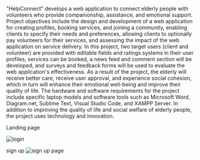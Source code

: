 "HelpConnect" develops a web application to connect elderly people with volunteers who provide companionship, assistance, and emotional support. Project objectives include the design and development of a web application for creating profiles, booking services, and joining a community, enabling clients to specify their needs and preferences, allowing clients to optionally pay volunteers for their services, and assessing the impact of the web application on service delivery. In this project, two target users (client and volunteer) are provided with editable fields and ratings systems in their user profiles, services can be booked, a news feed and comment section will be developed, and surveys and feedback forms will be used to evaluate the web application's effectiveness. As a result of the project, the elderly will receive better care, receive user approval, and experience social cohesion, which in turn will enhance their emotional well-being and improve their quality of life. The hardware and software requirements for the project include specific laptop models and software tools such as Microsoft Word, Diagram.net, Sublime Text, Visual Studio Code, and XAMPP Server. In addition to improving the quality of life and social welfare of elderly people, the project uses technology and innovation.

Landing page



![login](https://github.com/Israt07/HelpConnect-Project/assets/82527970/c32e35f3-5e93-4167-bae2-e5a80c81db6c)

sign up
![sign up page](https://github.com/Israt07/HelpConnect-Project/assets/82527970/cfec40fb-89a8-47b6-bb01-3e70408fb548)
